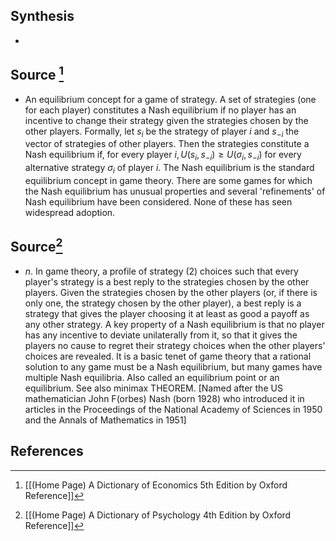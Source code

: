 ## Synthesis
- 
## Source [^1]
- An equilibrium concept for a game of strategy. A set of strategies (one for each player) constitutes a Nash equilibrium if no player has an incentive to change their strategy given the strategies chosen by the other players. Formally, let $s_{i}$ be the strategy of player $i$ and $s_{-i}$ the vector of strategies of other players. Then the strategies constitute a Nash equilibrium if, for every player $i, U\left(s_{i}, s_{-i}\right) \geq U\left(\sigma_{i}, s_{-i}\right)$ for every alternative strategy $\sigma_{i}$ of player $i$. The Nash equilibrium is the standard equilibrium concept in game theory. There are some games for which the Nash equilibrium has unusual properties and several 'refinements' of Nash equilibrium have been considered. None of these has seen widespread adoption.
## Source[^2]
- $n$. In game theory, a profile of strategy (2) choices such that every player's strategy is a best reply to the strategies chosen by the other players. Given the strategies chosen by the other players (or, if there is only one, the strategy chosen by the other player), a best reply is a strategy that gives the player choosing it at least as good a payoff as any other strategy. A key property of a Nash equilibrium is that no player has any incentive to deviate unilaterally from it, so that it gives the players no cause to regret their strategy choices when the other players' choices are revealed. It is a basic tenet of game theory that a rational solution to any game must be a Nash equilibrium, but many games have multiple Nash equilibria. Also called an equilibrium point or an equilibrium. See also minimax THEOREM. \[Named after the US mathematician John F(orbes) Nash (born 1928) who introduced it in articles in the Proceedings of the National Academy of Sciences in 1950 and the Annals of Mathematics in 1951]
## References

[^1]: [[(Home Page) A Dictionary of Economics 5th Edition by Oxford Reference]]
[^2]: [[(Home Page) A Dictionary of Psychology 4th Edition by Oxford Reference]]